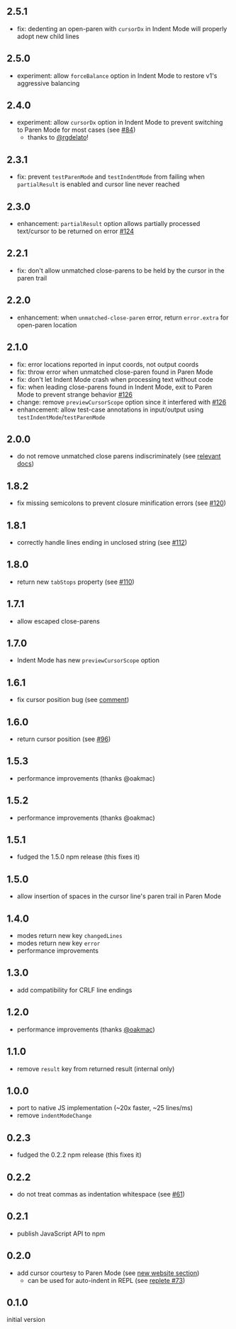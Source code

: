 ## 2.5.1

- fix: dedenting an open-paren with `cursorDx` in Indent Mode will properly adopt new child lines

## 2.5.0

- experiment: allow `forceBalance` option in Indent Mode to restore v1's aggressive balancing

## 2.4.0

- experiment: allow `cursorDx` option in Indent Mode to prevent switching to Paren Mode for most cases (see [#84](https://github.com/shaunlebron/parinfer/issues/86))
  - thanks to [@rgdelato](https://github.com/rgdelato)!

## 2.3.1

- fix: prevent `testParenMode` and `testIndentMode` from failing when `partialResult` is enabled and cursor line never reached

## 2.3.0

- enhancement: `partialResult` option allows partially processed text/cursor to be returned on error [#124](https://github.com/shaunlebron/parinfer/issues/124)

## 2.2.1

- fix: don't allow unmatched close-parens to be held by the cursor in the paren trail

## 2.2.0

- enhancement: when `unmatched-close-paren` error, return `error.extra` for open-paren location

## 2.1.0

- fix: error locations reported in input coords, not output coords
- fix: throw error when unmatched close-paren found in Paren Mode
- fix: don't let Indent Mode crash when processing text without code
- fix: when leading close-parens found in Indent Mode, exit to Paren Mode to prevent strange behavior [#126]
- change: remove `previewCursorScope` option since it interfered with [#126]
- enhancement: allow test-case annotations in input/output using `testIndentMode`/`testParenMode`

[#126]:https://github.com/shaunlebron/parinfer/issues/126

## 2.0.0

- do not remove unmatched close parens indiscriminately (see [relevant docs](doc/code.md#unmatched-close-parens))

## 1.8.2

- fix missing semicolons to prevent closure minification errors (see [#120](https://github.com/shaunlebron/parinfer/issues/120))

## 1.8.1

- correctly handle lines ending in unclosed string (see [#112](https://github.com/shaunlebron/parinfer/issues/112))

## 1.8.0

- return new `tabStops` property (see [#110](https://github.com/shaunlebron/parinfer/pull/110))

## 1.7.1

- allow escaped close-parens

## 1.7.0

- Indent Mode has new `previewCursorScope` option

## 1.6.1

- fix cursor position bug (see [comment](https://github.com/shaunlebron/parinfer/issues/47#issuecomment-186063654))

## 1.6.0

- return cursor position (see [#96](https://github.com/shaunlebron/parinfer/pull/96))

## 1.5.3

- performance improvements (thanks @oakmac)

## 1.5.2

- performance improvements (thanks @oakmac)

## 1.5.1

- fudged the 1.5.0 npm release (this fixes it)

## 1.5.0

- allow insertion of spaces in the cursor line's paren trail in Paren Mode

## 1.4.0

- modes return new key `changedLines`
- modes return new key `error`
- performance improvements

## 1.3.0

- add compatibility for CRLF line endings

## 1.2.0

- performance improvements (thanks [@oakmac](https://github.com/oakmac))

## 1.1.0

- remove `result` key from returned result (internal only)

## 1.0.0

- port to native JS implementation (~20x faster, ~25 lines/ms)
- remove `indentModeChange`

## 0.2.3

- fudged the 0.2.2 npm release (this fixes it)

## 0.2.2

- do not treat commas as indentation whitespace (see [#61](https://github.com/shaunlebron/parinfer/issues/61))

## 0.2.1

- publish JavaScript API to npm

## 0.2.0

- add cursor courtesy to Paren Mode (see [new website section](http://shaunlebron.github.io/parinfer/#knowing-when-parens-move-in-paren-mode))
  - can be used for auto-indent in REPL (see [replete #73](https://github.com/mfikes/replete/issues/73#issuecomment-158712053))

## 0.1.0

initial version
